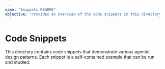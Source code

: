 ```yaml
---
name: "Snippets README"
objective: "Provides an overview of the code snippets in this directory."
---
```


# Code Snippets

This directory contains code snippets that demonstrate various agentic design patterns. Each snippet is a self-contained example that can be run and studied.
